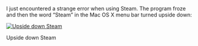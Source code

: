 I just encountered a strange error when using Steam. The program froze and then the word “Steam” in the Mac OS X menu bar turned upside down:

[![Upside down Steam](steam_error.jpg "Upside down Steam")](https://blog.alexseifert.com/2012/10/29/steam-turned-upside-down/steam_error/)

Upside down Steam